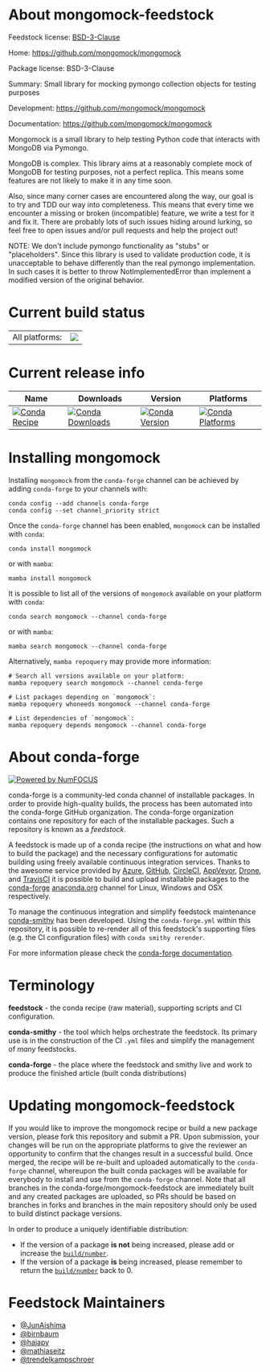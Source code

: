 About mongomock-feedstock
=========================

Feedstock license: [BSD-3-Clause](https://github.com/conda-forge/mongomock-feedstock/blob/main/LICENSE.txt)

Home: https://github.com/mongomock/mongomock

Package license: BSD-3-Clause

Summary: Small library for mocking pymongo collection objects for testing purposes

Development: https://github.com/mongomock/mongomock

Documentation: https://github.com/mongomock/mongomock

Mongomock is a small library to help testing Python code that interacts with
MongoDB via Pymongo.

MongoDB is complex. This library aims at a reasonably complete mock of
MongoDB for testing purposes, not a perfect replica. This means some
features are not likely to make it in any time soon.

Also, since many corner cases are encountered along the way, our goal is to
try and TDD our way into completeness. This means that every time we
encounter a missing or broken (incompatible) feature, we write a test for
it and fix it. There are probably lots of such issues hiding around
lurking, so feel free to open issues and/or pull requests and help the
project out!

NOTE: We don't include pymongo functionality as "stubs" or "placeholders".
Since this library is used to validate production code, it is unacceptable
to behave differently than the real pymongo implementation. In such cases
it is better to throw NotImplementedError than implement a modified version
of the original behavior.


Current build status
====================


<table><tr><td>All platforms:</td>
    <td>
      <a href="https://dev.azure.com/conda-forge/feedstock-builds/_build/latest?definitionId=7091&branchName=main">
        <img src="https://dev.azure.com/conda-forge/feedstock-builds/_apis/build/status/mongomock-feedstock?branchName=main">
      </a>
    </td>
  </tr>
</table>

Current release info
====================

| Name | Downloads | Version | Platforms |
| --- | --- | --- | --- |
| [![Conda Recipe](https://img.shields.io/badge/recipe-mongomock-green.svg)](https://anaconda.org/conda-forge/mongomock) | [![Conda Downloads](https://img.shields.io/conda/dn/conda-forge/mongomock.svg)](https://anaconda.org/conda-forge/mongomock) | [![Conda Version](https://img.shields.io/conda/vn/conda-forge/mongomock.svg)](https://anaconda.org/conda-forge/mongomock) | [![Conda Platforms](https://img.shields.io/conda/pn/conda-forge/mongomock.svg)](https://anaconda.org/conda-forge/mongomock) |

Installing mongomock
====================

Installing `mongomock` from the `conda-forge` channel can be achieved by adding `conda-forge` to your channels with:

```
conda config --add channels conda-forge
conda config --set channel_priority strict
```

Once the `conda-forge` channel has been enabled, `mongomock` can be installed with `conda`:

```
conda install mongomock
```

or with `mamba`:

```
mamba install mongomock
```

It is possible to list all of the versions of `mongomock` available on your platform with `conda`:

```
conda search mongomock --channel conda-forge
```

or with `mamba`:

```
mamba search mongomock --channel conda-forge
```

Alternatively, `mamba repoquery` may provide more information:

```
# Search all versions available on your platform:
mamba repoquery search mongomock --channel conda-forge

# List packages depending on `mongomock`:
mamba repoquery whoneeds mongomock --channel conda-forge

# List dependencies of `mongomock`:
mamba repoquery depends mongomock --channel conda-forge
```


About conda-forge
=================

[![Powered by
NumFOCUS](https://img.shields.io/badge/powered%20by-NumFOCUS-orange.svg?style=flat&colorA=E1523D&colorB=007D8A)](https://numfocus.org)

conda-forge is a community-led conda channel of installable packages.
In order to provide high-quality builds, the process has been automated into the
conda-forge GitHub organization. The conda-forge organization contains one repository
for each of the installable packages. Such a repository is known as a *feedstock*.

A feedstock is made up of a conda recipe (the instructions on what and how to build
the package) and the necessary configurations for automatic building using freely
available continuous integration services. Thanks to the awesome service provided by
[Azure](https://azure.microsoft.com/en-us/services/devops/), [GitHub](https://github.com/),
[CircleCI](https://circleci.com/), [AppVeyor](https://www.appveyor.com/),
[Drone](https://cloud.drone.io/welcome), and [TravisCI](https://travis-ci.com/)
it is possible to build and upload installable packages to the
[conda-forge](https://anaconda.org/conda-forge) [anaconda.org](https://anaconda.org/)
channel for Linux, Windows and OSX respectively.

To manage the continuous integration and simplify feedstock maintenance
[conda-smithy](https://github.com/conda-forge/conda-smithy) has been developed.
Using the ``conda-forge.yml`` within this repository, it is possible to re-render all of
this feedstock's supporting files (e.g. the CI configuration files) with ``conda smithy rerender``.

For more information please check the [conda-forge documentation](https://conda-forge.org/docs/).

Terminology
===========

**feedstock** - the conda recipe (raw material), supporting scripts and CI configuration.

**conda-smithy** - the tool which helps orchestrate the feedstock.
                   Its primary use is in the construction of the CI ``.yml`` files
                   and simplify the management of *many* feedstocks.

**conda-forge** - the place where the feedstock and smithy live and work to
                  produce the finished article (built conda distributions)


Updating mongomock-feedstock
============================

If you would like to improve the mongomock recipe or build a new
package version, please fork this repository and submit a PR. Upon submission,
your changes will be run on the appropriate platforms to give the reviewer an
opportunity to confirm that the changes result in a successful build. Once
merged, the recipe will be re-built and uploaded automatically to the
`conda-forge` channel, whereupon the built conda packages will be available for
everybody to install and use from the `conda-forge` channel.
Note that all branches in the conda-forge/mongomock-feedstock are
immediately built and any created packages are uploaded, so PRs should be based
on branches in forks and branches in the main repository should only be used to
build distinct package versions.

In order to produce a uniquely identifiable distribution:
 * If the version of a package **is not** being increased, please add or increase
   the [``build/number``](https://docs.conda.io/projects/conda-build/en/latest/resources/define-metadata.html#build-number-and-string).
 * If the version of a package **is** being increased, please remember to return
   the [``build/number``](https://docs.conda.io/projects/conda-build/en/latest/resources/define-metadata.html#build-number-and-string)
   back to 0.

Feedstock Maintainers
=====================

* [@JunAishima](https://github.com/JunAishima/)
* [@birnbaum](https://github.com/birnbaum/)
* [@hajapy](https://github.com/hajapy/)
* [@mathiaseitz](https://github.com/mathiaseitz/)
* [@trendelkampschroer](https://github.com/trendelkampschroer/)

